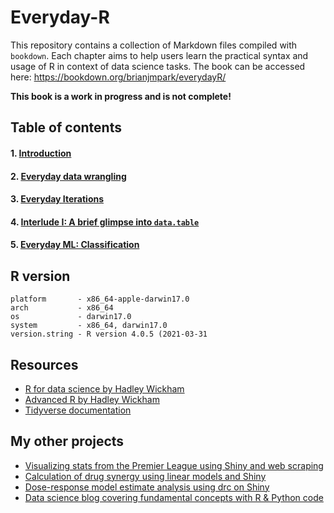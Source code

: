 # Everyday-R
This repository contains a collection of Markdown files compiled with `bookdown`. Each chapter aims to help users learn the practical syntax and usage of R in context of data science tasks. The book can be accessed here: https://bookdown.org/brianjmpark/everydayR/

**This book is a work in progress and is not complete!**

## Table of contents
#### 1. [Introduction](https://bookdown.org/brianjmpark/everydayR/#introduction)
#### 2. [Everyday data wrangling](https://bookdown.org/brianjmpark/everydayR/everyday-data-wrangling.html)
#### 3. [Everyday Iterations](https://bookdown.org/brianjmpark/everydayR/everyday-iterations.html)
#### 4. [Interlude I: A brief glimpse into `data.table`](https://bookdown.org/brianjmpark/everydayR/interlude-i-a-brief-glimpse-into-data.html)
#### 5. [Everyday ML: Classification](https://bookdown.org/brianjmpark/everydayR/everyday-ml-classification.html)

## R version
```{r}
platform       - x86_64-apple-darwin17.0     
arch           - x86_64                      
os             - darwin17.0                  
system         - x86_64, darwin17.0   
version.string - R version 4.0.5 (2021-03-31
```

## Resources
* [R for data science by Hadley Wickham](https://r4ds.had.co.nz/)
* [Advanced R by Hadley Wickham](https://adv-r.hadley.nz/)
* [Tidyverse documentation](https://www.tidyverse.org/)


## My other projects
* [Visualizing stats from the Premier League using Shiny and web scraping](https://github.com/snowoflondon/PL_Visualizer)
* [Calculation of drug synergy using linear models and Shiny](https://github.com/snowoflondon/CIComputeR_WEB)
* [Dose-response model estimate analysis using drc on Shiny](https://github.com/snowoflondon/LL4R)
* [Data science blog covering fundamental concepts with R & Python code](https://brianjmpark.github.io/)
